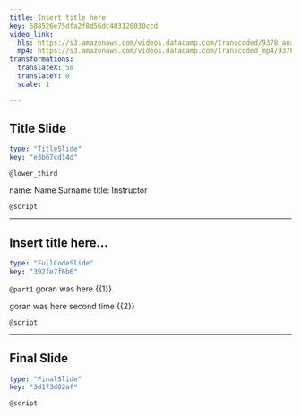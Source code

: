 ```yaml
---
title: Insert title here
key: 688526e75dfa2f8d56dc483126030ccd
video_link:
  hls: https://s3.amazonaws.com/videos.datacamp.com/transcoded/9378_analyzing_social_media_data_in_python/v1/hls-9378_ch4_4.master.m3u8
  mp4: https://s3.amazonaws.com/videos.datacamp.com/transcoded_mp4/9378_analyzing_social_media_data_in_python/v1/9378_ch4_4.mp4
transformations:
  translateX: 58
  translateY: 0
  scale: 1

---
```

## Title Slide

```yaml
type: "TitleSlide"
key: "e3b67cd14d"
```

`@lower_third`

name: Name Surname
title: Instructor


`@script`



---
## Insert title here...

```yaml
type: "FullCodeSlide"
key: "392fe7f6b6"
```

`@part1`
goran was here {{1}}

goran was here second time {{2}}


`@script`



---
## Final Slide

```yaml
type: "FinalSlide"
key: "3d1f3d02af"
```

`@script`


